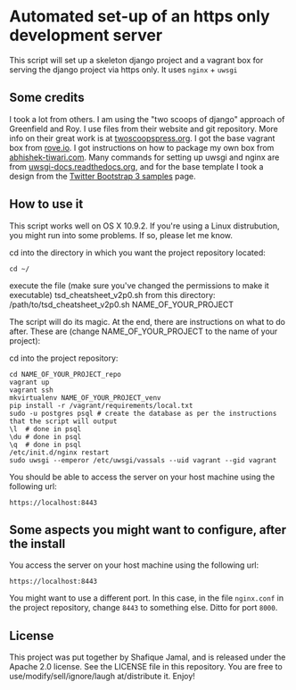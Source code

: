 # Automated set-up of an https only development server 

This script will set up a skeleton django project and a vagrant box for serving the django project via https only. It uses `nginx` + `uwsgi`

## Some credits

I took a lot from others. I am using the "two scoops of django" approach of Greenfield and Roy. I use files from their website and git repository. More info on their great work is at [twoscoopspress.org]. I got the base vagrant box from [rove.io]. I got instructions on how to package my own box from [abhishek-tiwari.com]. Many commands for setting up uwsgi and nginx are from [uwsgi-docs.readthedocs.org], and for the base template I took a design from the [Twitter Bootstrap 3 samples] page. 

## How to use it

This script works well on OS X 10.9.2. If you're using a Linux distrubution, you might run into some problems. If so, please let me know.

cd into the directory in which you want the project repository located:

    cd ~/
execute the file (make sure you've changed the permissions to make it executable) tsd_cheatsheet_v2p0.sh from this directory:
    /path/to/tsd_cheatsheet_v2p0.sh NAME_OF_YOUR_PROJECT

The script will do its magic. At the end, there are instructions on what to do after. These are (change NAME_OF_YOUR_PROJECT to the name of your project):

cd into the project repository:

    cd NAME_OF_YOUR_PROJECT_repo
    vagrant up
    vagrant ssh   
    mkvirtualenv NAME_OF_YOUR_PROJECT_venv
    pip install -r /vagrant/requirements/local.txt
    sudo -u postgres psql # create the database as per the instructions that the script will output
    \l 	# done in psql 
    \du	# done in psql 
    \q 	# done in psql 
    /etc/init.d/nginx restart
    sudo uwsgi --emperor /etc/uwsgi/vassals --uid vagrant --gid vagrant

You should be able to access the server on your host machine using the following url:
    
    https://localhost:8443

## Some aspects you might want to configure, after the install

You access the server on your host machine using the following url:
    
    https://localhost:8443

You might want to use a different port. In this case, in the file `nginx.conf` in the project repository, change `8443` to something else. Ditto for port `8000`.

## License

This project was put together by Shafique Jamal, and is released under the Apache 2.0 license. See the LICENSE file in this repository. You are free to use/modify/sell/ignore/laugh at/distribute it. Enjoy!

[twoscoopspress.org]: http://twoscoopspress.org/
[rove.io]: http://rove.io/
[abhishek-tiwari.com]: http://abhishek-tiwari.com/hacking/creating-a-new-vagrant-base-box-from-an-existing-vm
[uwsgi-docs.readthedocs.org]: http://uwsgi-docs.readthedocs.org/en/latest/tutorials/Django_and_nginx.html
[Twitter Bootstrap 3 samples]: http://getbootstrap.com/getting-started/#examples
